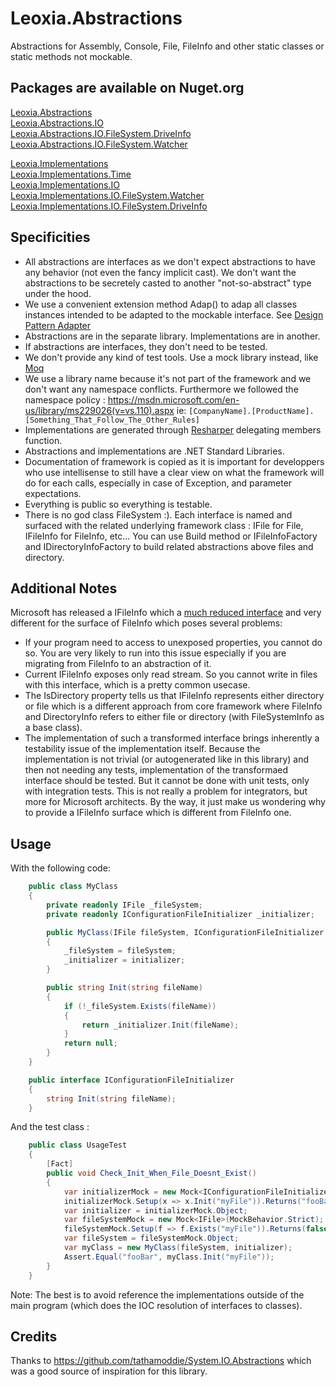 # Leoxia.Abstractions
Abstractions for Assembly, Console, File, FileInfo and other static classes or static methods not mockable.

## Packages are available on Nuget.org

[Leoxia.Abstractions](https://www.nuget.org/packages/Leoxia.Abstractions/)<br/>
[Leoxia.Abstractions.IO](https://www.nuget.org/packages/Leoxia.Abstractions.IO/)<br/>
[Leoxia.Abstractions.IO.FileSystem.DriveInfo](https://www.nuget.org/packages/Leoxia.Abstractions.IO.FileSystem.DriveInfo/)<br/>
[Leoxia.Abstractions.IO.FileSystem.Watcher](https://www.nuget.org/packages/Leoxia.Abstractions.IO.FileSystem.Watcher/)<br/>

[Leoxia.Implementations](https://www.nuget.org/packages/Leoxia.Implementations/)<br/>
[Leoxia.Implementations.Time](https://www.nuget.org/packages/Leoxia.Implementations.Time/)<br/>
[Leoxia.Implementations.IO](https://www.nuget.org/packages/Leoxia.Implementations.IO/)<br/>
[Leoxia.Implementations.IO.FileSystem.Watcher](https://www.nuget.org/packages/Leoxia.Implementations.IO.FileSystem.Watcher/)<br/>
[Leoxia.Implementations.IO.FileSystem.DriveInfo](https://www.nuget.org/packages/Leoxia.Implementations.IO.FileSystem.DriveInfo/)<br/>

## Specificities

- All abstractions are interfaces as we don't expect abstractions to have any behavior (not even the fancy implicit cast). 
We don't want the abstractions to be secretely casted to another "not-so-abstract" type under the hood.
- We use a convenient extension method Adap() to adap all classes instances intended to be adapted to the mockable interface. See [Design Pattern Adapter](https://en.wikipedia.org/wiki/Adapter_pattern)
- Abstractions are in the separate library. Implementations are in another.
- If abstractions are interfaces, they don't need to be tested.
- We don't provide any kind of test tools. Use a mock library instead, like [Moq](https://github.com/Moq/moq4/wiki/Quickstart)
- We use a library name because it's not part of the framework and we don't want any namespace conflicts.
Furthermore we followed the namespace policy : https://msdn.microsoft.com/en-us/library/ms229026(v=vs.110).aspx
ie:	`[CompanyName].[ProductName].[Something_That_Follow_The_Other_Rules]`
- Implementations are generated through [Resharper](https://www.jetbrains.com/resharper/) delegating members function.
- Abstractions and implementations are .NET Standard Libraries.
- Documentation of framework is copied as it is important for developpers who use intellisense to still have a clear view
on what the framework will do for each calls, especially in case of Exception, and parameter expectations.
- Everything is public so everything is testable. 
- There is no god class FileSystem :). Each interface is named and surfaced with the related underlying framework class : IFile for File,
IFileInfo for FileInfo, etc... You can use Build method or IFileInfoFactory and IDirectoryInfoFactory to build related abstractions above files and directory.

## Additional Notes

Microsoft has released a IFileInfo which a [much reduced interface](https://docs.microsoft.com/en-us/aspnet/core/api/microsoft.extensions.fileproviders.ifileinfo) and very different for the surface of FileInfo which poses several problems:

- If your program need to access to unexposed properties, you cannot do so. You are very likely to run into this issue especially if you are migrating from FileInfo to an abstraction of it.
- Current IFileInfo exposes only read stream. So you cannot write in files with this interface, which is a pretty common usecase.
- The IsDirectory property tells us that IFileInfo represents either directory or file which is a different approach from core framework where FileInfo and DirectoryInfo refers to either file or directory (with FileSystemInfo as a base class).
- The implementation of such a transformed interface brings inherently a testability issue of the implementation itself. Because the implementation is not trivial (or autogenerated like in this library) and then not needing any tests, implementation of the transformaed interface should be tested. But it cannot be done with unit tests, only with integration tests. This is not really a problem for integrators, but more for Microsoft architects. By the way, it just make us wondering why to provide a IFileInfo surface which is different from FileInfo one.

## Usage 

With the following code:

```csharp
    public class MyClass
    {
        private readonly IFile _fileSystem;
        private readonly IConfigurationFileInitializer _initializer;

        public MyClass(IFile fileSystem, IConfigurationFileInitializer initializer)
        {
            _fileSystem = fileSystem;
            _initializer = initializer;
        }

        public string Init(string fileName)
        {
            if (!_fileSystem.Exists(fileName))
            {
                return _initializer.Init(fileName);
            }
            return null;
        }
    }

    public interface IConfigurationFileInitializer
    {
        string Init(string fileName);
    }
```

And the test class :

```csharp
    public class UsageTest
    {
        [Fact]
        public void Check_Init_When_File_Doesnt_Exist()
        {
            var initializerMock = new Mock<IConfigurationFileInitializer>(MockBehavior.Strict);
            initializerMock.Setup(x => x.Init("myFile")).Returns("fooBar");
            var initializer = initializerMock.Object;
            var fileSystemMock = new Mock<IFile>(MockBehavior.Strict);
            fileSystemMock.Setup(f => f.Exists("myFile")).Returns(false);
            var fileSystem = fileSystemMock.Object;
            var myClass = new MyClass(fileSystem, initializer);
            Assert.Equal("fooBar", myClass.Init("myFile"));
        }
    }
```

Note: The best is to avoid reference the implementations outside of the main program (which does the IOC resolution of interfaces to classes).

## Credits

Thanks to https://github.com/tathamoddie/System.IO.Abstractions which was a good source of inspiration for this library.
